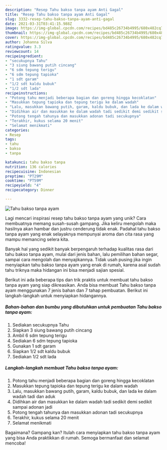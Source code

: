```yaml
---
description: "Resep Tahu bakso tanpa ayam Anti Gagal"
title: "Resep Tahu bakso tanpa ayam Anti Gagal"
slug: 3332-resep-tahu-bakso-tanpa-ayam-anti-gagal
date: 2021-03-31T03:41:15.988Z
image: https://img-global.cpcdn.com/recipes/bd485c26734b4995/680x482cq70/tahu-bakso-tanpa-ayam-foto-resep-utama.jpg
thumbnail: https://img-global.cpcdn.com/recipes/bd485c26734b4995/680x482cq70/tahu-bakso-tanpa-ayam-foto-resep-utama.jpg
cover: https://img-global.cpcdn.com/recipes/bd485c26734b4995/680x482cq70/tahu-bakso-tanpa-ayam-foto-resep-utama.jpg
author: Johanna Silva
ratingvalue: 3.3
reviewcount: 14
recipeingredient:
- "secukupnya Tahu"
- "3 siung bawang putih cincang"
- "6 sdm tepung terigu"
- "6 sdm tepung tapioka"
- "1 sdt garam"
- "1/2 sdt kaldu bubuk"
- "1/2 sdt lada"
recipeinstructions:
- "Potong tahu menjadi beberapa bagian dan goreng hingga kecoklatan"
- "Masukkan tepung tapioka dan tepung terigu ke dalam wadah"
- "Lalu, masukkan bawang putih, garam, kaldu bubuk, dan lada ke dalam wadah tadi dan aduk"
- "Didihkan air dan masukkan ke dalam wadah tadi sedikit demi sedikit sampai adonan jadi"
- "Potong tengah tahunya dan masukkan adonan tadi secukupnya"
- "Terakhir, kukus selama 20 menit"
- "Selamat menikmati"
categories:
- Resep
tags:
- tahu
- bakso
- tanpa

katakunci: tahu bakso tanpa 
nutrition: 136 calories
recipecuisine: Indonesian
preptime: "PT29M"
cooktime: "PT59M"
recipeyield: "4"
recipecategory: Dinner

---
```



![Tahu bakso tanpa ayam](https://img-global.cpcdn.com/recipes/bd485c26734b4995/680x482cq70/tahu-bakso-tanpa-ayam-foto-resep-utama.jpg)

Lagi mencari inspirasi resep tahu bakso tanpa ayam yang unik? Cara membuatnya memang susah-susah gampang. Jika keliru mengolah maka hasilnya akan hambar dan justru cenderung tidak enak. Padahal tahu bakso tanpa ayam yang enak selayaknya mempunyai aroma dan cita rasa yang mampu memancing selera kita.

Banyak hal yang sedikit banyak berpengaruh terhadap kualitas rasa dari tahu bakso tanpa ayam, mulai dari jenis bahan, lalu pemilihan bahan segar, sampai cara mengolah dan menyajikannya. Tidak usah pusing jika ingin menyiapkan tahu bakso tanpa ayam yang enak di rumah, karena asal sudah tahu triknya maka hidangan ini bisa menjadi sajian spesial.




Berikut ini ada beberapa tips dan trik praktis untuk membuat tahu bakso tanpa ayam yang siap dikreasikan. Anda bisa membuat Tahu bakso tanpa ayam menggunakan 7 jenis bahan dan 7 tahap pembuatan. Berikut ini langkah-langkah untuk menyiapkan hidangannya.

<!--inarticleads1-->

##### Bahan-bahan dan bumbu yang dibutuhkan untuk pembuatan Tahu bakso tanpa ayam:

1. Sediakan secukupnya Tahu
1. Siapkan 3 siung bawang putih cincang
1. Ambil 6 sdm tepung terigu
1. Sediakan 6 sdm tepung tapioka
1. Gunakan 1 sdt garam
1. Siapkan 1/2 sdt kaldu bubuk
1. Sediakan 1/2 sdt lada




<!--inarticleads2-->

##### Langkah-langkah membuat Tahu bakso tanpa ayam:

1. Potong tahu menjadi beberapa bagian dan goreng hingga kecoklatan
1. Masukkan tepung tapioka dan tepung terigu ke dalam wadah
1. Lalu, masukkan bawang putih, garam, kaldu bubuk, dan lada ke dalam wadah tadi dan aduk
1. Didihkan air dan masukkan ke dalam wadah tadi sedikit demi sedikit sampai adonan jadi
1. Potong tengah tahunya dan masukkan adonan tadi secukupnya
1. Terakhir, kukus selama 20 menit
1. Selamat menikmati




Bagaimana? Gampang kan? Itulah cara menyiapkan tahu bakso tanpa ayam yang bisa Anda praktikkan di rumah. Semoga bermanfaat dan selamat mencoba!
